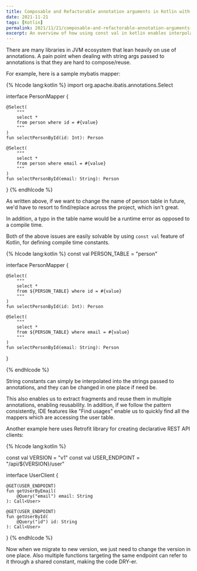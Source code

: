 ```yaml
---
title: Composable and Refactorable annotation arguments in Kotlin with const val
date: 2021-11-21
tags: [Kotlin]
permalink: 2021/11/21/composable-and-refactorable-annotation-arguments-in-kotlin-with-const-val/
excerpt: An overview of how using const val in kotlin enables interpolation & refactoring in strings passed to annotations
---
```


There are many libraries in JVM ecosystem that lean heavily on use of annotations. A pain point when dealing with string args passed to annotations is that they are hard to compose/reuse.

For example, here is a sample mybatis mapper:

{% hlcode lang:kotlin %}
import org.apache.ibatis.annotations.Select

interface PersonMapper {

    @Select(
        """
        select *
        from person where id = #{value}
        """
    )
    fun selectPersonById(id: Int): Person

    @Select(
        """
        select *
        from person where email = #{value}
        """
    )
    fun selectPersonById(email: String): Person

}
{% endhlcode %}

As written above, if we want to change the name of person table in future, we'd have to resort to find/replace across the project, which isn't great.

In addition, a typo in the table name would be a runtime error as opposed to a compile time.

Both of the above issues are easily solvable by using `const val` feature of Kotlin, for defining compile time constants.

{% hlcode lang:kotlin %}
const val PERSON_TABLE = "person"

interface PersonMapper {

    @Select(
        """
        select *
        from ${PERSON_TABLE} where id = #{value}
        """
    )
    fun selectPersonById(id: Int): Person

    @Select(
        """
        select *
        from ${PERSON_TABLE} where email = #{value}
        """
    )
    fun selectPersonById(email: String): Person

}

{% endhlcode %}

String constants can simply be interpolated into the strings passed to annotations, and they can be changed in one place if need be.

This also enables us to extract fragments and reuse them in multiple annotations, enabling reusability. In addition, if we follow the pattern consistently, IDE features like "Find usages" enable us to quickly find all the mappers which are accessing the user table.

Another example here uses Retrofit library for creating declarative REST API clients:

{% hlcode lang:kotlin %}

const val VERSION = "v1"
const val USER_ENDPOINT = "/api/${VERSION}/user"

interface UserClient {

    @GET(USER_ENDPOINT)
    fun getUserByEmail(
        @Query("email") email: String
    ): Call<User>

    @GET(USER_ENDPOINT)
    fun getUserById(
        @Query("id") id: String
    ): Call<User>

}
{% endhlcode %}

Now when we migrate to new version, we just need to change the version in one place. Also multiple functions targeting the same endpoint can refer to it through a shared constant, making the code DRY-er.
